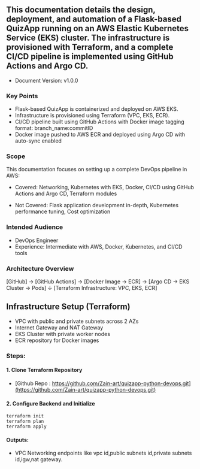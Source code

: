 ## This documentation details the design, deployment, and automation of a Flask-based QuizApp running on an AWS Elastic Kubernetes Service (EKS) cluster. The infrastructure is provisioned with Terraform, and a complete CI/CD pipeline is implemented using GitHub Actions and Argo CD.

- Document Version: v1.0.0
  
### Key Points
- Flask-based QuizApp is containerized and deployed on AWS EKS.
- Infrastructure is provisioned using Terraform (VPC, EKS, ECR).
- CI/CD pipeline built using GitHub Actions with Docker image tagging format: branch_name:commitID
- Docker image pushed to AWS ECR and deployed using Argo CD with auto-sync enabled

### Scope
This documentation focuses on setting up a complete DevOps pipeline in AWS:

- Covered: Networking, Kubernetes with EKS, Docker, CI/CD using GitHub Actions and Argo CD, Terraform modules

- Not Covered: Flask application development in-depth, Kubernetes performance tuning, Cost optimization

### Intended Audience
- DevOps Engineer
- Experience: Intermediate with AWS, Docker, Kubernetes, and CI/CD tools

### Architecture Overview

[GitHub] → [GitHub Actions] → [Docker Image → ECR] → [Argo CD → EKS Cluster → Pods]
                     ↓
               [Terraform Infrastructure: VPC, EKS, ECR]


## Infrastructure Setup (Terraform)
- VPC with public and private subnets across 2 AZs
- Internet Gateway and NAT Gateway
- EKS Cluster with private worker nodes
- ECR repository for Docker images

### Steps:
#### 1. Clone Terraform Repository

- [Github Repo : https://github.com/Zain-art/quizapp-python-devops.git](https://github.com/Zain-art/quizapp-python-devops.git)
#### 2. Configure Backend and Initialize
```
terraform init
terraform plan
terraform apply
```
#### Outputs:
- VPC Networking endpoints like vpc id,public subnets id,private subnets id,igw,nat gateway.
  


